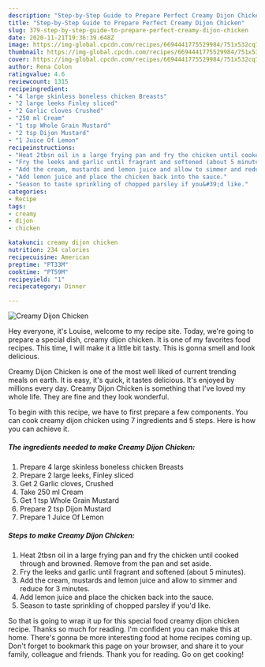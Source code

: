 ```yaml
---
description: "Step-by-Step Guide to Prepare Perfect Creamy Dijon Chicken"
title: "Step-by-Step Guide to Prepare Perfect Creamy Dijon Chicken"
slug: 379-step-by-step-guide-to-prepare-perfect-creamy-dijon-chicken
date: 2020-11-21T19:36:39.648Z
image: https://img-global.cpcdn.com/recipes/6694441775529984/751x532cq70/creamy-dijon-chicken-recipe-main-photo.jpg
thumbnail: https://img-global.cpcdn.com/recipes/6694441775529984/751x532cq70/creamy-dijon-chicken-recipe-main-photo.jpg
cover: https://img-global.cpcdn.com/recipes/6694441775529984/751x532cq70/creamy-dijon-chicken-recipe-main-photo.jpg
author: Rena Colon
ratingvalue: 4.6
reviewcount: 1315
recipeingredient:
- "4 large skinless boneless chicken Breasts"
- "2 large leeks Finley sliced"
- "2 Garlic cloves Crushed"
- "250 ml Cream"
- "1 tsp Whole Grain Mustard"
- "2 tsp Dijon Mustard"
- "1 Juice Of Lemon"
recipeinstructions:
- "Heat 2tbsn oil in a large frying pan and fry the chicken until cooked through and browned. Remove from the pan and set aside."
- "Fry the leeks and garlic until fragrant and softened (about 5 minutes)."
- "Add the cream, mustards and lemon juice and allow to simmer and reduce for 3 minutes."
- "Add lemon juice and place the chicken back into the sauce."
- "Season to taste sprinkling of chopped parsley if you&#39;d like."
categories:
- Recipe
tags:
- creamy
- dijon
- chicken

katakunci: creamy dijon chicken 
nutrition: 234 calories
recipecuisine: American
preptime: "PT33M"
cooktime: "PT59M"
recipeyield: "1"
recipecategory: Dinner

---
```



![Creamy Dijon Chicken](https://img-global.cpcdn.com/recipes/6694441775529984/751x532cq70/creamy-dijon-chicken-recipe-main-photo.jpg)

Hey everyone, it's Louise, welcome to my recipe site. Today, we're going to prepare a special dish, creamy dijon chicken. It is one of my favorites food recipes. This time, I will make it a little bit tasty. This is gonna smell and look delicious.

Creamy Dijon Chicken is one of the most well liked of current trending meals on earth. It is easy, it's quick, it tastes delicious. It's enjoyed by millions every day. Creamy Dijon Chicken is something that I've loved my whole life. They are fine and they look wonderful.




To begin with this recipe, we have to first prepare a few components. You can cook creamy dijon chicken using 7 ingredients and 5 steps. Here is how you can achieve it.

<!--inarticleads1-->

##### The ingredients needed to make Creamy Dijon Chicken:

1. Prepare 4 large skinless boneless chicken Breasts
1. Prepare 2 large leeks, Finley sliced
1. Get 2 Garlic cloves, Crushed
1. Take 250 ml Cream
1. Get 1 tsp Whole Grain Mustard
1. Prepare 2 tsp Dijon Mustard
1. Prepare 1 Juice Of Lemon




<!--inarticleads2-->

##### Steps to make Creamy Dijon Chicken:

1. Heat 2tbsn oil in a large frying pan and fry the chicken until cooked through and browned. Remove from the pan and set aside.
1. Fry the leeks and garlic until fragrant and softened (about 5 minutes).
1. Add the cream, mustards and lemon juice and allow to simmer and reduce for 3 minutes.
1. Add lemon juice and place the chicken back into the sauce.
1. Season to taste sprinkling of chopped parsley if you&#39;d like.




So that is going to wrap it up for this special food creamy dijon chicken recipe. Thanks so much for reading. I'm confident you can make this at home. There's gonna be more interesting food at home recipes coming up. Don't forget to bookmark this page on your browser, and share it to your family, colleague and friends. Thank you for reading. Go on get cooking!
